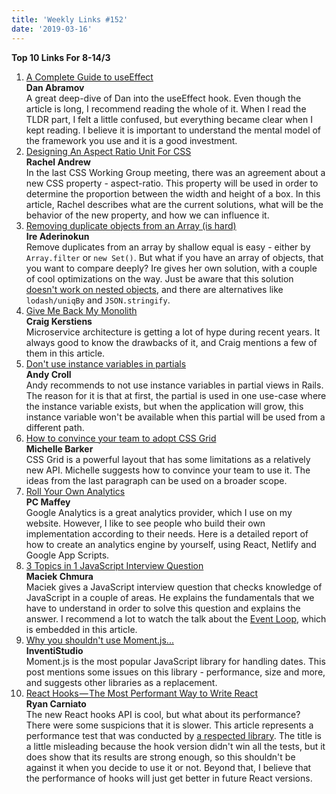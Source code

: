 ```yaml
---
title: 'Weekly Links #152'
date: '2019-03-16'
---
```


**Top 10 Links For 8-14/3**

1. [A Complete Guide to useEffect](https://overreacted.io/a-complete-guide-to-useeffect/)  
   **Dan Abramov**  
   A great deep-dive of Dan into the useEffect hook. Even though the article is long, I recommend reading the whole of it. When I read the TLDR part, I felt a little confused, but everything became clear when I kept reading. I believe it is important to understand the mental model of the framework you use and it is a good investment.
2. [Designing An Aspect Ratio Unit For CSS](https://www.smashingmagazine.com/2019/03/aspect-ratio-unit-css/)  
   **Rachel Andrew**  
   In the last CSS Working Group meeting, there was an agreement about a new CSS property - aspect-ratio. This property will be used in order to determine the proportion between the width and height of a box. In this article, Rachel describes what are the current solutions, what will be the behavior of the new property, and how we can influence it.
3. [Removing duplicate objects from an Array (is hard)](https://bitsofco.de/removing-duplicate-objects-from-an-array-is-hard/)  
   **Ire Aderinokun**  
   Remove duplicates from an array by shallow equal is easy - either by `Array.filter` or `new Set()`. But what if you have an array of objects, that you want to compare deeply? Ire gives her own solution, with a couple of cool optimizations on the way. Just be aware that this solution [doesn't work on nested objects](https://twitter.com/LGutweter/status/1106901636537114625), and there are alternatives like `lodash/uniqBy` and `JSON.stringify`.
4. [Give Me Back My Monolith](http://www.craigkerstiens.com/2019/03/13/give-me-back-my-monolith/)  
   **Craig Kerstiens**  
   Microservice architecture is getting a lot of hype during recent years. It always good to know the drawbacks of it, and Craig mentions a few of them in this article.
5. [Don't use instance variables in partials](https://andycroll.com/ruby/dont-use-instance-variables-in-partials/)  
   **Andy Croll**  
   Andy recommends to not use instance variables in partial views in Rails. The reason for it is that at first, the partial is used in one use-case where the instance variable exists, but when the application will grow, this instance variable won't be available when this partial will be used from a different path.
6. [How to convince your team to adopt CSS Grid](https://css-irl.info/how-to-convince-your-team-to-adopt-grid/)  
   **Michelle Barker**  
   CSS Grid is a powerful layout that has some limitations as a relatively new API. Michelle suggests how to convince your team to use it. The ideas from the last paragraph can be used on a broader scope.
7. [Roll Your Own Analytics](https://www.pcmaffey.com/roll-your-own-analytics)  
   **PC Maffey**  
   Google Analytics is a great analytics provider, which I use on my website. However, I like to see people who build their own implementation according to their needs. Here is a detailed report of how to create an analytics engine by yourself, using React, Netlify and Google App Scripts.
8. [3 Topics in 1 JavaScript Interview Question](https://dev.to/maciekchmura/3-topics-in-1-javascript-interview-question-1gd7)  
   **Maciek Chmura**  
   Maciek gives a JavaScript interview question that checks knowledge of JavaScript in a couple of areas. He explains the fundamentals that we have to understand in order to solve this question and explains the answer. I recommend a lot to watch the talk about the [Event Loop](https://youtu.be/8aGhZQkoFbQ), which is embedded in this article.
9. [Why you shouldn't use Moment.js...](https://inventi.studio/en/blog/why-you-shouldnt-use-moment-js)  
   **InventiStudio**  
   Moment.js is the most popular JavaScript library for handling dates. This post mentions some issues on this library - performance, size and more, and suggests other libraries as a replacement.
10. [React Hooks — The Most Performant Way to Write React](https://blog.usejournal.com/react-hooks-the-most-performant-way-to-write-react-393e135e1cc)  
    **Ryan Carniato**  
    The new React hooks API is cool, but what about its performance? There were some suspicions that it is slower. This article represents a performance test that was conducted by [a respected library](https://github.com/krausest/js-framework-benchmark). The title is a little misleading because the hook version didn't win all the tests, but it does show that its results are strong enough, so this shouldn't be against it when you decide to use it or not. Beyond that, I believe that the performance of hooks will just get better in future React versions.
